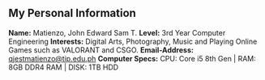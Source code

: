 ## My Personal Information
**Name:** Matienzo, John Edward Sam T.
**Level:** 3rd Year Computer Engineering
**Interests:** Digital Arts, Photography, Music and Playing Online Games such as VALORANT and CSGO.
**Email-Address:** qjestmatienzo@tip.edu.ph
**Computer Specs:** CPU: Core i5 8th Gen | RAM: 8GB DDR4 RAM | DISK: 1TB HDD
